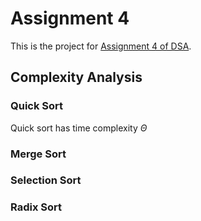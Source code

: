 # Assignment 4

This is the project for [Assignment 4 of DSA](https://olindsa2024.github.io/assignments/assignment_04).

## Complexity Analysis

### Quick Sort
Quick sort has time complexity $\Theta$

### Merge Sort

### Selection Sort

### Radix Sort
